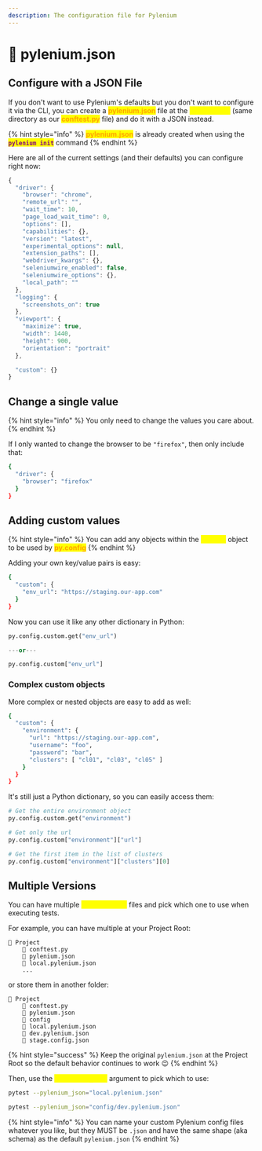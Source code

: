 ```yaml
---
description: The configuration file for Pylenium
---
```


# 📄 pylenium.json

## Configure with a JSON File

If you don't want to use Pylenium's defaults but you don't want to configure it via the CLI, you can create a <mark style="color:orange;">**pylenium.json**</mark> file at the <mark style="color:yellow;">**Project Root**</mark> (same directory as our <mark style="color:orange;">**conftest.py**</mark> file) and do it with a JSON instead.

{% hint style="info" %}
<mark style="color:orange;">**pylenium.json**</mark> is already created when using the <mark style="color:purple;">**`pylenium init`**</mark> command
{% endhint %}

Here are all of the current settings (and their defaults) you can configure right now:

```javascript
{
  "driver": {
    "browser": "chrome",
    "remote_url": "",
    "wait_time": 10,
    "page_load_wait_time": 0,
    "options": [],
    "capabilities": {},
    "version": "latest",
    "experimental_options": null,
    "extension_paths": [],
    "webdriver_kwargs": {},
    "seleniumwire_enabled": false,
    "seleniumwire_options": {},
    "local_path": ""
  },
  "logging": {
    "screenshots_on": true
  },
  "viewport": {
    "maximize": true,
    "width": 1440,
    "height": 900,
    "orientation": "portrait"
  },

  "custom": {}
}

```

## Change a single value

{% hint style="info" %}
You only need to change the values you care about.
{% endhint %}

If I only wanted to change the browser to be `"firefox"`, then only include that:

```bash
{
  "driver": {
    "browser": "firefox"
  }
}
```

## Adding custom values

{% hint style="info" %}
You can add any objects within the <mark style="color:yellow;">**custom**</mark> object to be used by <mark style="color:orange;">**py.config**</mark>
{% endhint %}

Adding your own key/value pairs is easy:

```bash
{
  "custom": {
    "env_url": "https://staging.our-app.com"
  }
}
```

Now you can use it like any other dictionary in Python:

```python
py.config.custom.get("env_url")

---or---

py.config.custom["env_url"]
```

### Complex custom objects

More complex or nested objects are easy to add as well:

```bash
{
  "custom": {
    "environment": {
      "url": "https://staging.our-app.com",
      "username": "foo",
      "password": "bar",
      "clusters": [ "cl01", "cl03", "cl05" ]
    }
  }
}
```

It's still just a Python dictionary, so you can easily access them:

```python
# Get the entire environment object
py.config.custom.get("environment")

# Get only the url
py.config.custom["environment"]["url"]

# Get the first item in the list of clusters
py.config.custom["environment"]["clusters"][0]
```

## Multiple Versions

You can have multiple <mark style="color:yellow;">**`pylenium.json`**</mark> files and pick which one to use when executing tests.

For example, you can have multiple at your Project Root:

```
📂 Project
    📃 conftest.py
    📃 pylenium.json
    📃 local.pylenium.json
    ...
```

or store them in another folder:

```
📂 Project
    📃 conftest.py
    📃 pylenium.json
    📂 config
	📃 local.pylenium.json
	📃 dev.pylenium.json
	📃 stage.config.json
```

{% hint style="success" %}
Keep the original `pylenium.json` at the Project Root so the default behavior continues to work 😉
{% endhint %}



Then, use the <mark style="color:yellow;">**`--pylenium_json`**</mark> argument to pick which to use:

```bash
pytest --pylenium_json="local.pylenium.json"

pytest --pylenium_json="config/dev.pylenium.json"
```

{% hint style="info" %}
You can name your custom Pylenium config files whatever you like, but they MUST be `.json` and have the same shape (aka schema) as the default `pylenium.json`
{% endhint %}

